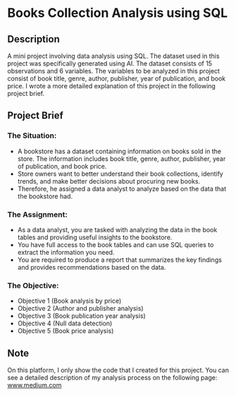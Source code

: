# **Books Collection Analysis using SQL**
## Description
A mini project involving data analysis using SQL. The dataset used in this project was specifically generated using AI. The dataset consists of 15 observations and 6 variables. The variables to be analyzed in this project consist of book title, genre, author, publisher, year of publication, and book price. I wrote a more detailed explanation of this project in the following project brief.

## Project Brief
### The Situation:
- A bookstore has a dataset containing information on books sold in the store. The information includes book title, genre, author, publisher, year of publication, and book price.
- Store owners want to better understand their book collections, identify trends, and make better decisions about procuring new books.
- Therefore, he assigned a data analyst to analyze based on the data that the bookstore had.

### The Assignment:
- As a data analyst, you are tasked with analyzing the data in the book tables and providing useful insights to the bookstore.
- You have full access to the book tables and can use SQL queries to extract the information you need.
- You are required to produce a report that summarizes the key findings and provides recommendations based on the data.

### The Objective:
- Objective 1 (Book analysis by price)
- Objective 2 (Author and publisher analysis)
- Objective 3 (Book publication year analysis)
- Objective 4 (Null data detection)
- Objective 5 (Book price analysis)

## Note
On this platform, I only show the code that I created for this project. You can see a detailed description of my analysis process on the following page: www.medium.com
